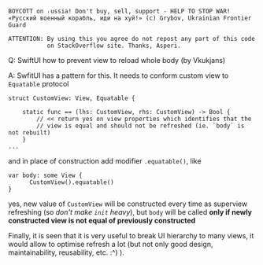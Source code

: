 ```
BOYCOTT on ᵣussia! Don't buy, sell, support - HELP TO STOP WAR!
«Русский военный корабль, иди на хуй!» (c) Grybov, Ukrainian Frontier Guard

ATTENTION: By using this you agree do not repost any part of this code
           on StackOverflow site. Thanks, Asperi.
```

Q: SwiftUI how to prevent view to reload whole body (by Vkukjans)

A: SwfitUI has a pattern for this. It needs to conform custom view to `Equatable` protocol

    struct CustomView: View, Equatable {
    
        static func == (lhs: CustomView, rhs: CustomView) -> Bool {
            // << return yes on view properties which identifies that the
            // view is equal and should not be refreshed (ie. `body` is not rebuilt)
        }
    ...

and in place of construction add modifier `.equatable()`, like

    var body: some View {
          CustomView().equatable()
    }

yes, new value of `CustomView` will be constructed every time as superview refreshing (so *don't make `init` heavy*), but `body` will be called **only if newly constructed view is not equal of previously constructed**

Finally, it is seen that it is very useful to break UI hierarchy to many views, it would allow to optimise refresh a lot (but not only good design, maintainability, reusability, etc. :^) ).
